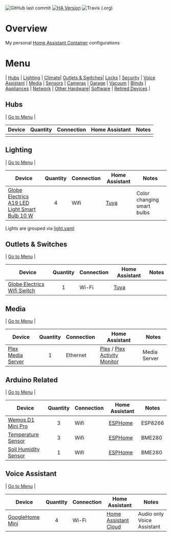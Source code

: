 ![GitHub last commit](https://img.shields.io/github/last-commit/petebdeblois/Home-AssistantConfig)
[![HA Version](https://img.shields.io/badge/Running%20Home%20Assistant-2021.5.1%20-darkblue)](https://github.com/home-assistant/home-assistant/releases/latest)
![Travis (.org)](https://img.shields.io/travis/petebdeblois/Home-AssistantConfig)



# Overview
My personal [Home Assistant Container](https://home-assistant.io) configurations

# <a name="menu">Menu</a>
 | [Hubs](#hubs) | [Lighting](#lighting) | [Climate](#climate)| [Outlets & Switches](#outlets)|  [Locks](#locks) | [Security](#security) | [Voice Assistant](#voice) | [Media](#media) | [Sensors](#sensors) | [Cameras](#cameras) | [Garage](#garage) | [Vacuum](#vacuum) | [Blinds](#blinds) | [Appliances](#appliances) | [Network](#network) | [Other Hardware](#other)| [Software](#software) | [Retired Devices](#retired)  | 

## <a name="hubs">Hubs</a>

| [Go to Menu](#menu) |

| Device  | Quantity | Connection | Home Assistant | Notes |
| ------------- | :---: | ------------- | ------------- | ------------- |
| |  |  |  |  |

## <a name="lighting">Lighting</a>

| [Go to Menu](#menu) | 

| Device  | Quantity | Connection | Home Assistant | Notes |
| ------------- | :---: | ------------- | ------------- | ------------- |
| [Globe Electrics A19 LED Light Smart Bulb 10 W](https://www.canac.ca/fr/ampoule-intelligente-del-a19-10-w-paquet-de-2-4201085) | 4 | Wifi | [Tuya](https://www.home-assistant.io/integrations/tuya/) | Color changing smart bulbs|

Lights are grouped via [light.yaml](https://github.com/petebdeblois/Home-AssistantConfig/blob/master/lib/light.yaml)

## <a name="outlets">Outlets & Switches</a>

| [Go to Menu](#menu) | 

| Device  | Quantity | Connection | Home Assistant | Notes |
| ------------- | :---: | ------------- | ------------- | ------------- |
| [Globe Electrics Wifi Switch](https://www.canac.ca/fr/prise-intelligente-wifi-4201063) | 1 | Wi-Fi | [Tuya](https://www.home-assistant.io/integrations/tuya/)  |  |

## <a name="media">Media</a>

| [Go to Menu](#menu) |  

| Device  | Quantity | Connection | Home Assistant | Notes |
| ------------- | :---: | ------------- | ------------- | ------------- |
| [Plex Media Server](https://plex.tv) | 1 | Ethernet | [Plex](https://www.home-assistant.io/components/media_player.plex) / [Plex Activity Monitor](https://www.home-assistant.io/components/sensor.plex/) |  Media Server|  

## <a name="media">Arduino Related</a>

| [Go to Menu](#menu) |  

| Device  | Quantity | Connection | Home Assistant | Notes |
| ------------- | :---: | ------------- | ------------- | ------------- |
| [Wemos D1 Mini Pro]() | 3 | Wifi | [ESPHome](https://esphome.io/guides/getting_started_hassio.html) |  ESP8266 | 
| [Temperature Sensor]() | 3 | Wifi | [ESPHome](https://esphome.io/guides/getting_started_hassio.html) |  BME280 |
| [Soil Humidity Sensor]() | 1 | Wifi | [ESPHome](https://esphome.io/guides/getting_started_hassio.html) |  BME280 | 

## <a name="voice">Voice Assistant</a>

| [Go to Menu](#menu) |

| Device  | Quantity | Connection | Home Assistant | Notes |
| ------------- | :---: | ------------- | ------------- | ------------- |
| [GoogleHome Mini]() | 4 | Wi-Fi | [Home Assistant Cloud](https://www.home-assistant.io/cloud/) | Audio only Voice Assistant |


